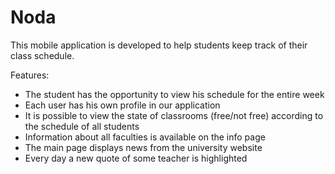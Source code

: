 # Noda
This mobile application is developed to help students keep track of their class schedule. 

Features:
- The student has the opportunity to view his schedule for the entire week
- Each user has his own profile in our application
- It is possible to view the state of classrooms (free/not free) according to the schedule of all students
- Information about all faculties is available on the info page
- The main page displays news from the university website
- Every day a new quote of some teacher is highlighted

